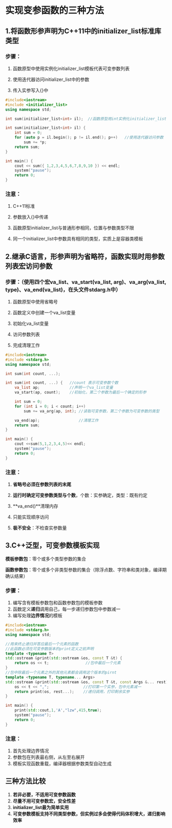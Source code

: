 # 实现变参函数的三种方法

##  1.将函数形参声明为C++11中的initializer_list标准库类型

### 步骤：

1. 函数原型中使用实例化initializer_list模板代表可变参数列表

2. 使用迭代器访问initializer_list中的参数

3. 传入实参写入{}中

```c++
#include<iostream>
#include <initializer_list>
using namespace std;

int sum(initializer_list<int> il);  //函数原型用int实例化initializer_list作为形参

int sum(initializer_list<int> il) {
	int sum = 0;
	for (auto p = il.begin(); p != il.end(); p++)   //使用迭代器访问参数
		sum += *p;
	return sum;
}

int main() {
	cout << sum({ 1,2,3,4,5,6,7,8,9,10 }) << endl;
	system("pause");
	return 0;
}
```

### 注意：

1. C++11标准

2. 参数放入{}中传递

3. 函数原型initializer_list与普通形参相同，位置与参数类型不限

4. 同一个initializer_list中参数具有相同的类型，实质上是容器类模板



## 2.继承C语言，形参声明为省略符，函数实现时用参数列表宏访问参数

### 步骤：（使用四个宏va_list、va_start(va_list, arg)、va_arg(va_list, type)、va_end(va_list)，在头文件stdarg.h中）

1. 函数原型中使用省略号

2. 函数定义中创建一个va_list变量

3. 初始化va_list变量

4. 访问参数列表

5. 完成清理工作

```c++
#include<iostream>
#include <stdarg.h>
using namespace std;

int sum(int count, ...); 

int sum(int count, ...) {	//count 表示可变参数个数
	va_list ap;				//声明一个va_list变量
	va_start(ap, count);	//初始化，第二个参数为最后一个确定的形参

	int sum = 0;
	for (int i = 0; i < count; i++)
		sum += va_arg(ap, int); //读取可变参数，第二个参数为可变参数的类型

	va_end(ap);					//清理工作 
	return sum;
}

int main() {
	cout <<sum(5,1,2,3,4,5)<< endl;
	system("pause");
	return 0;
}
```

### 注意：

1. **省略号必须在参数列表的末尾**

2. **运行时确定可变参数类型与个数**，个数：实参确定，类型：既有约定

3. **va_end()**清理内存

4. 只能实现顺序访问

5. **极不安全**：不检查实参数量



## 3.C++泛型，可变参数模板实现

**模板参数包**：零个或多个类型参数的集合

**函数参数包**：零个或多个非类型参数的集合（除浮点数、字符串和类对象，编译期确认结果）

### 步骤：

1. 编写含有模板参数包和函数参数包的模板参数
2. 函数定义**递归**调用自己，每一步递归参数包中参数减一
3. 编写处理**边界情况**的模板

```c++
#include<iostream>
#include <stdarg.h>
using namespace std;

//用来终止递归并答应最后一个元素的函数
//此函数必须在可变参数版本的print定义之前声明
template <typename T>
std::ostream &print(std::ostream &os, const T &t) {
	return os << t;                //包中最后一个元素
}
//包中除最后一个元素之外的其他元素都会调用这个版本的pirnt
template <typename T, typename... Args>
std::ostream &print(std::ostream &os, const T &t, const Args &... rest) {
	os << t << ",";               //打印第一个实参，包中元素减一
	return print(os, rest...);    //递归调用，打印剩余实参
}

int main() {
	print(std::cout,1,'A',"lzw",415,true);
	system("pause");
	return 0;
}
```

### 注意：

1. 首先处理边界情况
2. 参数包在列表最右侧，从左至右展开
3. 模板实现函数重载，编译器根据参数类型自动生成



## 三种方法比较

1. **若非必要，不适用可变参数函数**
2. **尽量不用可变参数宏，安全性差**
3. **initializer_list最为简单实用**
4. **可变参数模板支持不同类型参数，但实例过多会使得代码体积增大，递归影响效率**

